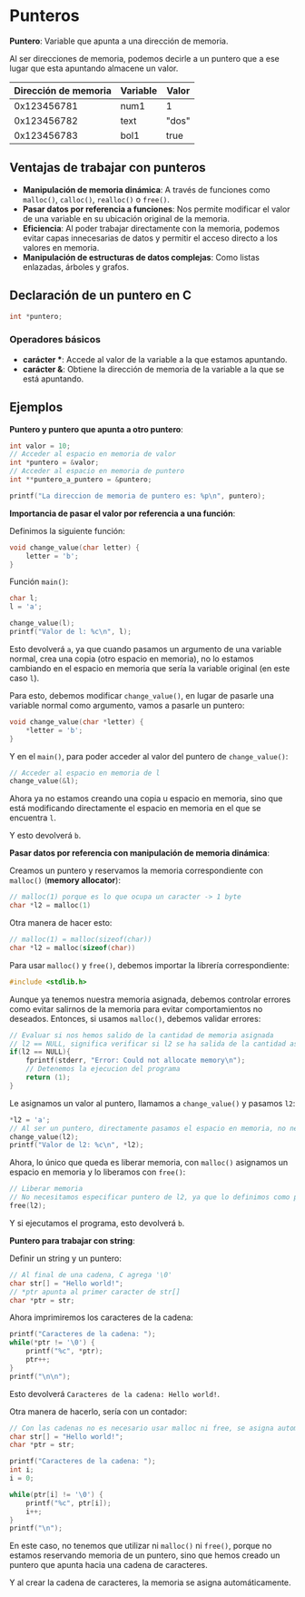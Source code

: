 # Punteros

**Puntero**: Variable que apunta a una dirección de memoria.

Al ser direcciones de memoria, podemos decirle a un puntero
que a ese lugar que esta apuntando almacene un valor.

| Dirección de memoria | Variable | Valor |
|----------------------|----------|-------|
| 0x123456781          | num1     | 1     |
| 0x123456782          | text     | "dos" |
| 0x123456783          | bol1     | true  |

## Ventajas de trabajar con punteros

- **Manipulación de memoria dinámica**: A través de funciones como `malloc()`, `calloc()`, `realloc()` o `free()`.
- **Pasar datos por referencia a funciones**: Nos permite modificar el
valor de una variable en su ubicación original de la memoria.
- **Eficiencia**: Al poder trabajar directamente con la memoria, podemos
evitar capas innecesarias de datos y permitir el acceso directo a los
valores en memoria.
- **Manipulación de estructuras de datos complejas**: Como listas enlazadas, árboles y grafos.

## Declaración de un puntero en C

```c
int *puntero;
```

### Operadores básicos

- __carácter *__: Accede al valor de la variable a la que estamos apuntando.
- __carácter &__: Obtiene la dirección de memoria de la variable a la que se está apuntando.

## Ejemplos

**Puntero y puntero que apunta a otro puntero**:

```c
int valor = 10;
// Acceder al espacio en memoria de valor
int *puntero = &valor;
// Acceder al espacio en memoria de puntero
int **puntero_a_puntero = &puntero;

printf("La direccion de memoria de puntero es: %p\n", puntero);
```

**Importancia de pasar el valor por referencia a una función**:

Definimos la siguiente función:

```c
void change_value(char letter) {
	letter = 'b';
}
```
Función `main()`:

```c
char l;
l = 'a';

change_value(l);
printf("Valor de l: %c\n", l);
```

Esto devolverá `a`, ya que cuando pasamos un argumento de una
variable normal, crea una copia (otro espacio en memoria), no lo
estamos cambiando en el espacio en memoria que sería la variable
original (en este caso `l`).

Para esto, debemos modificar `change_value()`, en lugar de pasarle una variable normal como argumento, vamos a pasarle un puntero:

```c
void change_value(char *letter) {
	*letter = 'b';
}
```

Y en el `main()`, para poder acceder al valor del puntero de `change_value()`:

```c
// Acceder al espacio en memoria de l
change_value(&l);
```

Ahora ya no estamos creando una copia u espacio en memoria, sino
que está modificando directamente el espacio en memoria en el que
se encuentra `l`.

Y esto devolverá `b`.

**Pasar datos por referencia con manipulación de memoria dinámica**:

Creamos un puntero y reservamos la memoria correspondiente con `malloc()` (**memory allocator**):

```c
// malloc(1) porque es lo que ocupa un caracter -> 1 byte
char *l2 = malloc(1)
```

Otra manera de hacer esto:

```c
// malloc(1) = malloc(sizeof(char))
char *l2 = malloc(sizeof(char))
```

Para usar `malloc()` y `free()`, debemos importar la librería correspondiente:

```c
#include <stdlib.h>
```

Aunque ya tenemos nuestra memoria asignada, debemos controlar errores
como evitar salirnos de la memoria para evitar comportamientos no
deseados. Entonces, si usamos `malloc()`, debemos validar errores:

```c
// Evaluar si nos hemos salido de la cantidad de memoria asignada
// l2 == NULL, significa verificar si l2 se ha salida de la cantidad asignada
if(l2 == NULL){
	fprintf(stderr, "Error: Could not allocate memory\n");
    // Detenemos la ejecucion del programa
	return (1);
}
```

Le asignamos un valor al puntero, llamamos a `change_value()` y pasamos `l2`:

```c
*l2 = 'a';
// Al ser un puntero, directamente pasamos el espacio en memoria, no necesitamos &l2
change_value(l2);
printf("Valor de l2: %c\n", *l2);
```

Ahora, lo único que queda es liberar memoria, con `malloc()` asignamos
un espacio en memoria y lo liberamos con `free()`:

```c
// Liberar memoria
// No necesitamos especificar puntero de l2, ya que lo definimos como puntero
free(l2);
```

Y si ejecutamos el programa, esto devolverá `b`.

**Puntero para trabajar con string**:

Definir un string y un puntero:

```c
// Al final de una cadena, C agrega '\0'
char str[] = "Hello world!";
// *ptr apunta al primer caracter de str[]
char *ptr = str;
```

Ahora imprimiremos los caracteres de la cadena:

```c
printf("Caracteres de la cadena: ");
while(*ptr != '\0') {
	printf("%c", *ptr);
	ptr++;
}
printf("\n\n");
```

Esto devolverá `Caracteres de la cadena: Hello world!`.

Otra manera de hacerlo, sería con un contador:

```c
// Con las cadenas no es necesario usar malloc ni free, se asigna automaticamente
char str[] = "Hello world!";
char *ptr = str;

printf("Caracteres de la cadena: ");
int i;
i = 0;

while(ptr[i] != '\0') {
	printf("%c", ptr[i]);
	i++;
}
printf("\n");
```

En este caso, no tenemos que utilizar ni `malloc()` ni `free()`, porque
no estamos reservando memoria de un puntero, sino que hemos creado un
puntero que apunta hacia una cadena de caracteres.

Y al crear la cadena de caracteres, la memoria se asigna automáticamente.